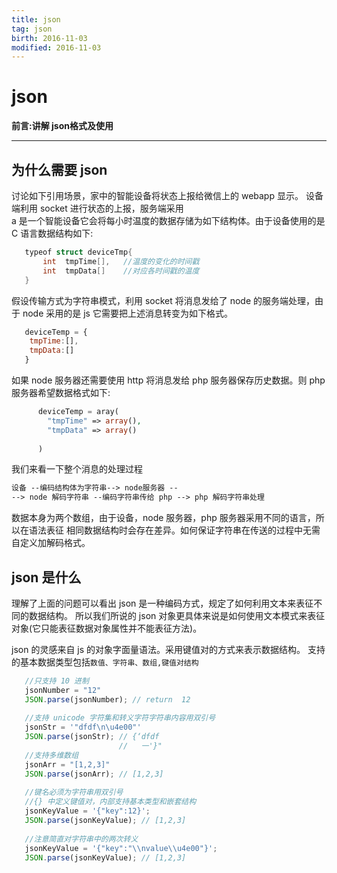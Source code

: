 ```yaml
---
title: json    
tag: json      
birth: 2016-11-03      
modified: 2016-11-03      
---
```


# json

**前言:讲解 json格式及使用**

---

## 为什么需要 json
讨论如下引用场景，家中的智能设备将状态上报给微信上的 webapp 显示。
设备端利用 socket 进行状态的上报，服务端采用  
a 是一个智能设备它会将每小时温度的数据存储为如下结构体。由于设备使用的是 C 语言数据结构如下:
```c++
   typeof struct deviceTmp{  
       int  tmpTime[],   //温度的变化的时间戳
       int  tmpData[]    //对应各时间戳的温度
   } 
```

假设传输方式为字符串模式，利用 socket 将消息发给了 node 的服务端处理，由于 node 采用的是 js 
它需要把上述消息转变为如下格式。

```js
   deviceTemp = {
    tmpTime:[],
    tmpData:[]
   } 
```
如果 node 服务器还需要使用 http 将消息发给 php 服务器保存历史数据。则 php
服务器希望数据格式如下:

```php
      deviceTemp = aray(
        "tmpTime" => array(),
        "tmpData" => array()
        
      )
```

我们来看一下整个消息的处理过程

```html
设备 --编码结构体为字符串--> node服务器 --
--> node 解码字符串 --编码字符串传给 php --> php 解码字符串处理
```

数据本身为两个数组，由于设备，node 服务器，php 服务器采用不同的语言，所以在语法表征
相同数据结构时会存在差异。如何保证字符串在传送的过程中无需自定义加解码格式。

## json 是什么
理解了上面的问题可以看出 json 是一种编码方式，规定了如何利用文本来表征不同的数据结构。
所以我们所说的 json 对象更具体来说是如何使用文本模式来表征对象(它只能表征数据对象属性并不能表征方法)。

json 的灵感来自 js 的对象字面量语法。采用键值对的方式来表示数据结构。
支持的基本数据类型包括`数值、字符串、数组,键值对结构`
```js
   //只支持 10 进制
   jsonNumber = "12" 
   JSON.parse(jsonNumber); // return  12
   
   //支持 unicode 字符集和转义字符字符串内容用双引号
   jsonStr = '"dfdf\n\u4e00"' 
   JSON.parse(jsonStr); // {‘dfdf
                        //   一'}"
   //支持多维数组                
   jsonArr = "[1,2,3]" 
   JSON.parse(jsonArr); // [1,2,3]     
   
   //键名必须为字符串用双引号
   //{} 中定义键值对，内部支持基本类型和嵌套结构
   jsonKeyValue = '{"key":12}';
   JSON.parse(jsonKeyValue); // [1,2,3]       
   
   //注意简直对字符串中的两次转义
   jsonKeyValue = '{"key":"\\nvalue\\u4e00"}'; 
   JSON.parse(jsonKeyValue); // [1,2,3]                                      
```


 




